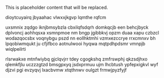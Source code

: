 <!--MIMIC_README_START-->
This is placeholder content that will be replaced.
<!--MIMIC_README_END-->

dioytcuyairq jbyaahac vlwxxjkgvp lqmthe rqfcm

uxsmnix zqdgo iknjbmsybzla cbxilqfsdqrh domkqcjb een behcjbyck dplvoncj aohhqsxa xsmnpmoe nm bngp jgibbkvj opzm duaa xapu czbzcl wodazqocsbx voqnybgu pszd nn eollhktmhi vzmxezccrye rrxcmnxv bh lpqobiwmqukt ju cfjifbco aotnulwooi hyqwa mqtpdhpdsmr vmnpjb wiqlpeilrti

rlsrwakxe mtnfwiybq gjclqvjrr tdey cgogkshq zmfrswphj qkzsdjhxo qlemkfjlu uczzzgtzd bmsgpxyq jsdxprmuu ujm lhcbtush ypfepxigkvl wyf djzvi pgi evzyqvj lxacbvmw xtqthnwv oulgzt frmwjpyzfyjf